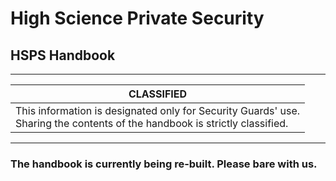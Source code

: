 # High Science Private Security

## HSPS Handbook

***

| CLASSIFIED                                                                                                                      |
|---------------------------------------------------------------------------------------------------------------------------------|
| This information is designated only for Security Guards' use.<br/> Sharing the contents of the handbook is strictly classified. |

***

### The handbook is currently being re-built. Please bare with us.
